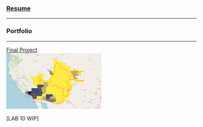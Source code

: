 ### [Resume](/pages/cv.md) <br/>

---

### Portfolio
---

[Final Project](/finalproj/index.md) <br/>
<img src="/images/thumbnail.png" width = "50%" height = "50%"/>



[LAB 10 WIP] <br/>



